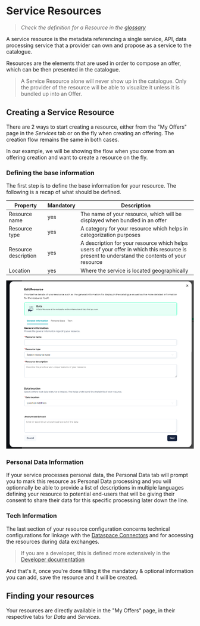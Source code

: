 # Service Resources

> _Check the definition for a Resource in the [glossary](../../glossary.md)_

A service resource is the metadata referencing a single service, API, data processing service that a provider can own and propose as a service to the catalogue.

Resources are the elements that are used in order to compose an offer, which can be then presented in the catalogue.

> A Service Resource alone will never show up in the catalogue. Only the provider of the resource will be able to visualize it unless it is bundled up into an Offer.

## Creating a Service Resource

There are 2 ways to start creating a resource, either from the "My Offers" page in the *Services* tab or on the fly when creating an offering. The creation flow remains the same in both cases.

In our example, we will be showing the flow when you come from an offering creation and want to create a resource on the fly.

### Defining the base information

The first step is to define the base information for your resource. The following is a recap of what should be defined.

| Property | Mandatory | Description |
| --- | --- | --- |
| Resource name | yes | The name of your resource, which will be displayed when bundled in an offer |
| Resource type | yes | A category for your resource which helps in categorization purposes |
| Resource description | yes | A description for your resource which helps users of your offer in which this resource is present to understand the contents of your resource |
|Location | yes | Where the service is located geographically |

![Data resource creation](../../images/create_data_resource.png)

### Personal Data Information

If your service processes personal data, the Personal Data tab will prompt you to mark this resource as Personal Data processing and you will optionnally be able to provide a list of descriptions in multiple languages defining your resource to potential end-users that will be giving their consent to share their data for this specific processing later down the line.

### Tech Information

The last section of your resource configuration concerns technical configurations for linkage with the [Dataspace Connectors](https://github.com/Prometheus-X-association/dataspace-connector) and for accessing the resources during data exchanges.

> If you are a developer, this is defined more extensively in the [Developer documentation](../../guide/setting-up-a-connector.md)

And that's it, once you're done filling it the mandatory & optional information you can add, save the resource and it will be created.

## Finding your resources

Your resources are directly available in the "My Offers" page, in their respective tabs for *Data* and *Services*.

